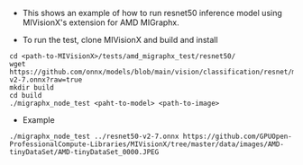 * This shows an example of how to run resnet50 inference model using MIVisionX's extension for AMD MIGraphx.

* To run the test, clone MIVisionX and build and install
```
cd <path-to-MIVisionX>/tests/amd_migraphx_test/resnet50/
wget https://github.com/onnx/models/blob/main/vision/classification/resnet/model/resnet50-v2-7.onnx?raw=true
mkdir build
cd build
./migraphx_node_test <paht-to-model> <path-to-image>
```

* Example
```
./migraphx_node_test ../resnet50-v2-7.onnx https://github.com/GPUOpen-ProfessionalCompute-Libraries/MIVisionX/tree/master/data/images/AMD-tinyDataSet/AMD-tinyDataSet_0000.JPEG
```
